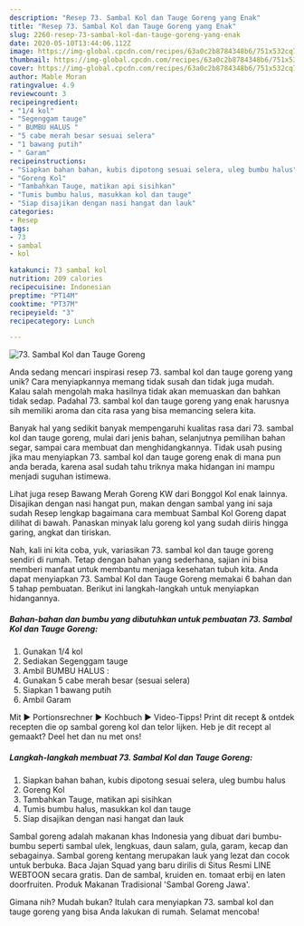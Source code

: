 ```yaml
---
description: "Resep 73. Sambal Kol dan Tauge Goreng yang Enak"
title: "Resep 73. Sambal Kol dan Tauge Goreng yang Enak"
slug: 2260-resep-73-sambal-kol-dan-tauge-goreng-yang-enak
date: 2020-05-10T13:44:06.112Z
image: https://img-global.cpcdn.com/recipes/63a0c2b8784348b6/751x532cq70/73-sambal-kol-dan-tauge-goreng-foto-resep-utama.jpg
thumbnail: https://img-global.cpcdn.com/recipes/63a0c2b8784348b6/751x532cq70/73-sambal-kol-dan-tauge-goreng-foto-resep-utama.jpg
cover: https://img-global.cpcdn.com/recipes/63a0c2b8784348b6/751x532cq70/73-sambal-kol-dan-tauge-goreng-foto-resep-utama.jpg
author: Mable Moran
ratingvalue: 4.9
reviewcount: 3
recipeingredient:
- "1/4 kol"
- "Segenggam tauge"
- " BUMBU HALUS "
- "5 cabe merah besar sesuai selera"
- "1 bawang putih"
- " Garam"
recipeinstructions:
- "Siapkan bahan bahan, kubis dipotong sesuai selera, uleg bumbu halus"
- "Goreng Kol"
- "Tambahkan Tauge, matikan api sisihkan"
- "Tumis bumbu halus, masukkan kol dan tauge"
- "Siap disajikan dengan nasi hangat dan lauk"
categories:
- Resep
tags:
- 73
- sambal
- kol

katakunci: 73 sambal kol 
nutrition: 209 calories
recipecuisine: Indonesian
preptime: "PT14M"
cooktime: "PT37M"
recipeyield: "3"
recipecategory: Lunch

---
```



![73. Sambal Kol dan Tauge Goreng](https://img-global.cpcdn.com/recipes/63a0c2b8784348b6/751x532cq70/73-sambal-kol-dan-tauge-goreng-foto-resep-utama.jpg)

Anda sedang mencari inspirasi resep 73. sambal kol dan tauge goreng yang unik? Cara menyiapkannya memang tidak susah dan tidak juga mudah. Kalau salah mengolah maka hasilnya tidak akan memuaskan dan bahkan tidak sedap. Padahal 73. sambal kol dan tauge goreng yang enak harusnya sih memiliki aroma dan cita rasa yang bisa memancing selera kita.

Banyak hal yang sedikit banyak mempengaruhi kualitas rasa dari 73. sambal kol dan tauge goreng, mulai dari jenis bahan, selanjutnya pemilihan bahan segar, sampai cara membuat dan menghidangkannya. Tidak usah pusing jika mau menyiapkan 73. sambal kol dan tauge goreng enak di mana pun anda berada, karena asal sudah tahu triknya maka hidangan ini mampu menjadi suguhan istimewa.

Lihat juga resep Bawang Merah Goreng KW dari Bonggol Kol enak lainnya. Disajikan dengan nasi hangat pun, makan dengan sambal yang ini saja sudah Resep lengkap bagaimana cara membuat Sambal Kol Goreng dapat dilihat di bawah. Panaskan minyak lalu goreng kol yang sudah diiris hingga garing, angkat dan tiriskan.


Nah, kali ini kita coba, yuk, variasikan 73. sambal kol dan tauge goreng sendiri di rumah. Tetap dengan bahan yang sederhana, sajian ini bisa memberi manfaat untuk membantu menjaga kesehatan tubuh kita. Anda dapat menyiapkan 73. Sambal Kol dan Tauge Goreng memakai 6 bahan dan 5 tahap pembuatan. Berikut ini langkah-langkah untuk menyiapkan hidangannya.

<!--inarticleads1-->

##### Bahan-bahan dan bumbu yang dibutuhkan untuk pembuatan 73. Sambal Kol dan Tauge Goreng:

1. Gunakan 1/4 kol
1. Sediakan Segenggam tauge
1. Ambil  BUMBU HALUS :
1. Gunakan 5 cabe merah besar (sesuai selera)
1. Siapkan 1 bawang putih
1. Ambil  Garam


Mit ► Portionsrechner ► Kochbuch ► Video-Tipps! Print dit recept &amp; ontdek recepten die op sambal goreng kol dan telor lijken. Heb je dit recept al gemaakt? Deel het dan nu met ons! 

<!--inarticleads2-->

##### Langkah-langkah membuat 73. Sambal Kol dan Tauge Goreng:

1. Siapkan bahan bahan, kubis dipotong sesuai selera, uleg bumbu halus
1. Goreng Kol
1. Tambahkan Tauge, matikan api sisihkan
1. Tumis bumbu halus, masukkan kol dan tauge
1. Siap disajikan dengan nasi hangat dan lauk


Sambal goreng adalah makanan khas Indonesia yang dibuat dari bumbu-bumbu seperti sambal ulek, lengkuas, daun salam, gula, garam, kecap dan sebagainya. Sambal goreng kentang merupakan lauk yang lezat dan cocok untuk berbuka. Baca Jajan Squad yang baru dirilis di Situs Resmi LINE WEBTOON secara gratis. Dan de sambal, kruiden en. tomaat erbij en laten doorfruiten. Produk Makanan Tradisional &#39;Sambal Goreng Jawa&#39;. 

Gimana nih? Mudah bukan? Itulah cara menyiapkan 73. sambal kol dan tauge goreng yang bisa Anda lakukan di rumah. Selamat mencoba!
